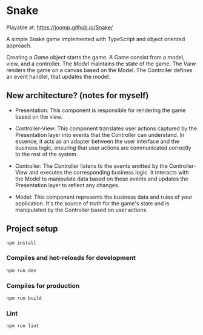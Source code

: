 # Snake

Playable at: https://joomp.github.io/Snake/

A simple Snake game implemented with TypeScript and object oriented approach.

Creating a _Game_ object starts the game. A Game consist from a model, view, and a controller. The _Model_ maintains the state of the game. The _View_ renders the game on a canvas based on the Model. The Controller defines an event handler, that updates the model.

## New architecture? (notes for myself)

- Presentation: This component is responsible for rendering the game based on the view.

- Controller-View: This component translates user actions captured by the Presentation layer into events that the Controller can understand. In essence, it acts as an adapter between the user interface and the business logic, ensuring that user actions are communicated correctly to the rest of the system.

- Controller: The Controller listens to the events emitted by the Controller-View and executes the corresponding business logic. It interacts with the Model to manipulate data based on these events and updates the Presentation layer to reflect any changes.

- Model: This component represents the business data and rules of your application. It's the source of truth for the game's state and is manipulated by the Controller based on user actions.

## Project setup

```
npm install
```

### Compiles and hot-reloads for development

```
npm run dev
```

### Compiles for production

```
npm run build
```

### Lint

```
npm run lint
```
